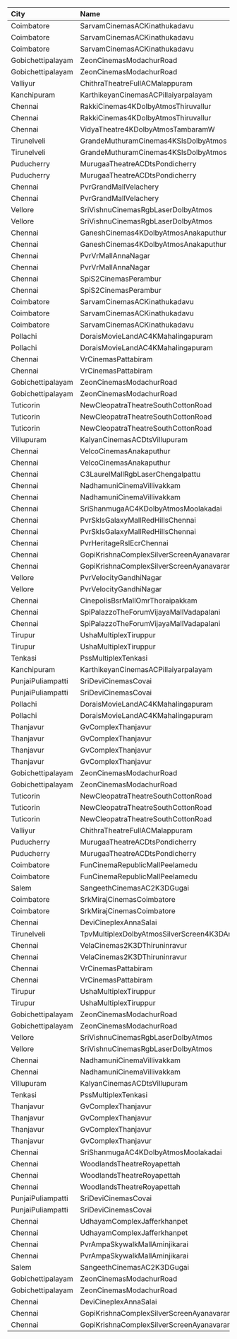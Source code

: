 | City              | Name                                            |  Time | Type          | Price | Capacity | Booked |
| :---------------- | :---------------------------------------------- | ----: | :------------ | ----: | -------: | -----: |
| Coimbatore        | SarvamCinemasACKinathukadavu                    | 10:30 | BoxA          |  120₹ |       16 |     16 |
| Coimbatore        | SarvamCinemasACKinathukadavu                    | 10:30 | BoxB          |  120₹ |       16 |     16 |
| Coimbatore        | SarvamCinemasACKinathukadavu                    | 10:30 | ThirdClass    |   80₹ |       53 |     53 |
| Gobichettipalayam | ZeonCinemasModachurRoad                         | 11:00 | Platinum      |  150₹ |      220 |    191 |
| Gobichettipalayam | ZeonCinemasModachurRoad                         | 11:00 | Silver        |   80₹ |       24 |      1 |
| Valliyur          | ChithraTheatreFullACMalappuram                  | 11:00 | FirstClass    |  100₹ |      372 |     22 |
| Kanchipuram       | KarthikeyanCinemasACPillaiyarpalayam            | 11:00 | Elite         |  120₹ |      435 |     12 |
| Chennai           | RakkiCinemas4KDolbyAtmosThiruvallur             | 11:30 | Box           |  110₹ |        9 |      9 |
| Chennai           | RakkiCinemas4KDolbyAtmosThiruvallur             | 11:30 | Premiumcircle |  110₹ |      509 |     24 |
| Chennai           | VidyaTheatre4KDolbyAtmosTambaramW               | 11:30 | FirstClass    |  110₹ |      560 |    108 |
| Tirunelveli       | GrandeMuthuramCinemas4KSlsDolbyAtmos            | 11:30 | Platinum      |  150₹ |      277 |     79 |
| Tirunelveli       | GrandeMuthuramCinemas4KSlsDolbyAtmos            | 11:30 | Grande        |  130₹ |      463 |      6 |
| Puducherry        | MurugaaTheatreACDtsPondicherry                  | 11:30 | FirstClass    |  100₹ |      413 |    145 |
| Puducherry        | MurugaaTheatreACDtsPondicherry                  | 11:30 | SecondClass   |   75₹ |       35 |     35 |
| Chennai           | PvrGrandMallVelachery                           | 11:35 | Classic       |   60₹ |       32 |     32 |
| Chennai           | PvrGrandMallVelachery                           | 11:35 | Prime         |  191₹ |      227 |      6 |
| Vellore           | SriVishnuCinemasRgbLaserDolbyAtmos              | 11:45 | Box           |  130₹ |       18 |     18 |
| Vellore           | SriVishnuCinemasRgbLaserDolbyAtmos              | 11:45 | Gold          |  110₹ |      247 |     19 |
| Chennai           | GaneshCinemas4KDolbyAtmosAnakaputhur            | 11:45 | Gold          |  110₹ |      108 |      7 |
| Chennai           | GaneshCinemas4KDolbyAtmosAnakaputhur            | 11:45 | Silver        |  110₹ |      324 |    148 |
| Chennai           | PvrVrMallAnnaNagar                              | 12:40 | Classic       |   60₹ |       34 |     26 |
| Chennai           | PvrVrMallAnnaNagar                              | 12:40 | Prime         |  191₹ |      142 |     22 |
| Chennai           | SpiS2CinemasPerambur                            | 13:30 | Elite         |  191₹ |      196 |     22 |
| Chennai           | SpiS2CinemasPerambur                            | 13:30 | Budget        |   60₹ |       23 |      2 |
| Coimbatore        | SarvamCinemasACKinathukadavu                    | 14:15 | BoxA          |  120₹ |       16 |     16 |
| Coimbatore        | SarvamCinemasACKinathukadavu                    | 14:15 | BoxB          |  120₹ |       16 |     16 |
| Coimbatore        | SarvamCinemasACKinathukadavu                    | 14:15 | ThirdClass    |   80₹ |       53 |     53 |
| Pollachi          | DoraisMovieLandAC4KMahalingapuram               | 14:16 | EliteB        |  150₹ |       14 |     14 |
| Pollachi          | DoraisMovieLandAC4KMahalingapuram               | 14:16 | Premium       |  110₹ |      469 |     39 |
| Chennai           | VrCinemasPattabiram                             | 14:30 | Premium       |  110₹ |       97 |     97 |
| Chennai           | VrCinemasPattabiram                             | 14:30 | Executive     |  100₹ |      420 |     32 |
| Gobichettipalayam | ZeonCinemasModachurRoad                         | 14:30 | Platinum      |  150₹ |      220 |    191 |
| Gobichettipalayam | ZeonCinemasModachurRoad                         | 14:30 | Silver        |   80₹ |       24 |      1 |
| Tuticorin         | NewCleopatraTheatreSouthCottonRoad              | 14:30 | Box           |  100₹ |       32 |     32 |
| Tuticorin         | NewCleopatraTheatreSouthCottonRoad              | 14:30 | BalconyAC     |  100₹ |      100 |      7 |
| Tuticorin         | NewCleopatraTheatreSouthCottonRoad              | 14:30 | FirstClassAC  |  100₹ |      569 |     29 |
| Villupuram        | KalyanCinemasACDtsVillupuram                    | 14:30 | Balcony       |  165₹ |      155 |     29 |
| Chennai           | VelcoCinemasAnakaputhur                         | 14:45 | Box           |  150₹ |       32 |     32 |
| Chennai           | VelcoCinemasAnakaputhur                         | 14:45 | Gold          |  110₹ |      406 |     50 |
| Chennai           | C3LaurelMallRgbLaserChengalpattu                | 14:45 | Platinum      |  150₹ |      224 |     24 |
| Chennai           | NadhamuniCinemaVillivakkam                      | 15:00 | Balcony       |  110₹ |      134 |    134 |
| Chennai           | NadhamuniCinemaVillivakkam                      | 15:00 | FirstClass    |  100₹ |      473 |    116 |
| Chennai           | SriShanmugaAC4KDolbyAtmosMoolakadai             | 15:00 | FirstClass    |  110₹ |      682 |     43 |
| Chennai           | PvrSklsGalaxyMallRedHillsChennai                | 15:20 | Classic       |   60₹ |       22 |     19 |
| Chennai           | PvrSklsGalaxyMallRedHillsChennai                | 15:20 | Prime         |  153₹ |      135 |     34 |
| Chennai           | PvrHeritageRslEcrChennai                        | 15:20 | Classic       |   60₹ |       11 |     11 |
| Chennai           | GopiKrishnaComplexSilverScreenAyanavaram        | 15:30 | Balcony       |  100₹ |      224 |     64 |
| Chennai           | GopiKrishnaComplexSilverScreenAyanavaram        | 15:30 | SecondClass   |  100₹ |      389 |     36 |
| Vellore           | PvrVelocityGandhiNagar                          | 15:45 | Classic       |   60₹ |       17 |     17 |
| Vellore           | PvrVelocityGandhiNagar                          | 15:45 | Prime         |  153₹ |      164 |     32 |
| Chennai           | CinepolisBsrMallOmrThoraipakkam                 | 16:30 | Executive     |  153₹ |      163 |      6 |
| Chennai           | SpiPalazzoTheForumVijayaMallVadapalani          | 16:35 | Elite         |  191₹ |      210 |     52 |
| Chennai           | SpiPalazzoTheForumVijayaMallVadapalani          | 16:35 | Budget        |   60₹ |       27 |     20 |
| Tirupur           | UshaMultiplexTiruppur                           | 18:00 | Box           |  175₹ |       13 |     13 |
| Tirupur           | UshaMultiplexTiruppur                           | 18:00 | FirstClass    |  110₹ |      168 |    149 |
| Tenkasi           | PssMultiplexTenkasi                             | 18:00 | FirstClass    |  130₹ |      286 |     52 |
| Kanchipuram       | KarthikeyanCinemasACPillaiyarpalayam            | 18:00 | Elite         |  120₹ |      435 |     12 |
| PunjaiPuliampatti | SriDeviCinemasCovai                             | 18:00 | Balcony       |  110₹ |       73 |     15 |
| PunjaiPuliampatti | SriDeviCinemasCovai                             | 18:00 | SecondClass   |  100₹ |       22 |     22 |
| Pollachi          | DoraisMovieLandAC4KMahalingapuram               | 18:15 | EliteB        |  150₹ |       14 |     14 |
| Pollachi          | DoraisMovieLandAC4KMahalingapuram               | 18:15 | Premium       |  110₹ |      469 |     37 |
| Thanjavur         | GvComplexThanjavur                              | 18:15 | BoxA          |  130₹ |       11 |     11 |
| Thanjavur         | GvComplexThanjavur                              | 18:15 | BoxB          |  130₹ |       11 |     11 |
| Thanjavur         | GvComplexThanjavur                              | 18:15 | I             |  120₹ |      156 |     30 |
| Thanjavur         | GvComplexThanjavur                              | 18:15 | Ii            |  100₹ |       60 |      1 |
| Gobichettipalayam | ZeonCinemasModachurRoad                         | 18:30 | Platinum      |  150₹ |      220 |    191 |
| Gobichettipalayam | ZeonCinemasModachurRoad                         | 18:30 | Silver        |   80₹ |       24 |      1 |
| Tuticorin         | NewCleopatraTheatreSouthCottonRoad              | 18:30 | Box           |  100₹ |       32 |     32 |
| Tuticorin         | NewCleopatraTheatreSouthCottonRoad              | 18:30 | BalconyAC     |  100₹ |      100 |      7 |
| Tuticorin         | NewCleopatraTheatreSouthCottonRoad              | 18:30 | FirstClassAC  |  100₹ |      569 |     29 |
| Valliyur          | ChithraTheatreFullACMalappuram                  | 18:30 | FirstClass    |  100₹ |      372 |     22 |
| Puducherry        | MurugaaTheatreACDtsPondicherry                  | 18:30 | FirstClass    |  100₹ |      413 |    145 |
| Puducherry        | MurugaaTheatreACDtsPondicherry                  | 18:30 | SecondClass   |   75₹ |       35 |     35 |
| Coimbatore        | FunCinemaRepublicMallPeelamedu                  | 18:40 | Executive     |  191₹ |      142 |      9 |
| Coimbatore        | FunCinemaRepublicMallPeelamedu                  | 18:40 | Normal        |   60₹ |       17 |      1 |
| Salem             | SangeethCinemasAC2K3DGugai                      | 18:45 | Firstclass    |  105₹ |      193 |     11 |
| Coimbatore        | SrkMirajCinemasCoimbatore                       | 18:55 | Executive     |  191₹ |      190 |      2 |
| Coimbatore        | SrkMirajCinemasCoimbatore                       | 18:55 | Special       |   60₹ |       21 |      8 |
| Chennai           | DeviCineplexAnnaSalai                           | 19:15 | Zircon        |   60₹ |       31 |     31 |
| Tirunelveli       | TpvMultiplexDolbyAtmosSilverScreen4K3DAmbaiRoad | 20:45 | FirstClass    |  110₹ |      168 |      6 |
| Chennai           | VelaCinemas2K3DThiruninravur                    | 21:30 | Balcony       |  110₹ |       23 |      9 |
| Chennai           | VelaCinemas2K3DThiruninravur                    | 21:30 | FirstClass    |  100₹ |      155 |     19 |
| Chennai           | VrCinemasPattabiram                             | 21:30 | Premium       |  110₹ |       97 |     97 |
| Chennai           | VrCinemasPattabiram                             | 21:30 | Executive     |  100₹ |      420 |     32 |
| Tirupur           | UshaMultiplexTiruppur                           | 21:45 | Box           |  175₹ |       13 |     13 |
| Tirupur           | UshaMultiplexTiruppur                           | 21:45 | FirstClass    |  110₹ |      168 |    150 |
| Gobichettipalayam | ZeonCinemasModachurRoad                         | 21:50 | Platinum      |  150₹ |      220 |    191 |
| Gobichettipalayam | ZeonCinemasModachurRoad                         | 21:50 | Silver        |   80₹ |       24 |      1 |
| Vellore           | SriVishnuCinemasRgbLaserDolbyAtmos              | 22:00 | Box           |  130₹ |       18 |     18 |
| Vellore           | SriVishnuCinemasRgbLaserDolbyAtmos              | 22:00 | Gold          |  110₹ |      247 |     19 |
| Chennai           | NadhamuniCinemaVillivakkam                      | 22:00 | Balcony       |  110₹ |      134 |    134 |
| Chennai           | NadhamuniCinemaVillivakkam                      | 22:00 | FirstClass    |  100₹ |      473 |    116 |
| Villupuram        | KalyanCinemasACDtsVillupuram                    | 22:00 | Balcony       |  165₹ |      155 |     29 |
| Tenkasi           | PssMultiplexTenkasi                             | 22:00 | FirstClass    |  130₹ |      286 |     52 |
| Thanjavur         | GvComplexThanjavur                              | 22:00 | BoxA          |  130₹ |       11 |     11 |
| Thanjavur         | GvComplexThanjavur                              | 22:00 | BoxB          |  130₹ |       11 |     11 |
| Thanjavur         | GvComplexThanjavur                              | 22:00 | I             |  120₹ |      156 |     30 |
| Thanjavur         | GvComplexThanjavur                              | 22:00 | Ii            |  100₹ |       60 |      1 |
| Chennai           | SriShanmugaAC4KDolbyAtmosMoolakadai             | 22:00 | FirstClass    |  110₹ |      682 |     43 |
| Chennai           | WoodlandsTheatreRoyapettah                      | 22:00 | FirstClass    |  100₹ |      221 |    187 |
| Chennai           | WoodlandsTheatreRoyapettah                      | 22:00 | SecondClass   |   80₹ |      187 |    187 |
| Chennai           | WoodlandsTheatreRoyapettah                      | 22:00 | ThirdClass    |   60₹ |       51 |     51 |
| PunjaiPuliampatti | SriDeviCinemasCovai                             | 22:00 | Balcony       |  110₹ |       73 |     15 |
| PunjaiPuliampatti | SriDeviCinemasCovai                             | 22:00 | SecondClass   |  100₹ |       22 |     22 |
| Chennai           | UdhayamComplexJafferkhanpet                     | 22:15 | FirstClass    |  112₹ |      213 |     11 |
| Chennai           | UdhayamComplexJafferkhanpet                     | 22:15 | ThirdClass    |   50₹ |       32 |     32 |
| Chennai           | PvrAmpaSkywalkMallAminjikarai                   | 22:15 | Classic       |   60₹ |       17 |     17 |
| Chennai           | PvrAmpaSkywalkMallAminjikarai                   | 22:15 | Prime         |  191₹ |      130 |      1 |
| Salem             | SangeethCinemasAC2K3DGugai                      | 22:15 | Firstclass    |  105₹ |      193 |     11 |
| Gobichettipalayam | ZeonCinemasModachurRoad                         | 22:15 | Gold          |  110₹ |      140 |      8 |
| Gobichettipalayam | ZeonCinemasModachurRoad                         | 22:15 | Silver        |   80₹ |       19 |      1 |
| Chennai           | DeviCineplexAnnaSalai                           | 22:30 | Zircon        |   60₹ |       31 |     31 |
| Chennai           | GopiKrishnaComplexSilverScreenAyanavaram        | 22:45 | Balcony       |  100₹ |      224 |     64 |
| Chennai           | GopiKrishnaComplexSilverScreenAyanavaram        | 22:45 | SecondClass   |  100₹ |      389 |     36 |